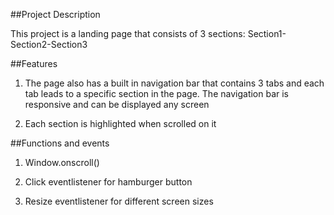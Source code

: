 ##Project Description

This project is a landing page that consists of  3 sections: Section1-Section2-Section3

##Features 

1.	The page also has a built in navigation bar that contains 3 tabs and each tab leads to a specific section in the page. The navigation bar is responsive and can be displayed any screen  

2.	Each section is highlighted when scrolled on it 

##Functions and events

1.	Window.onscroll()

2.	Click eventlistener for hamburger button

3.	Resize eventlistener for different screen sizes

